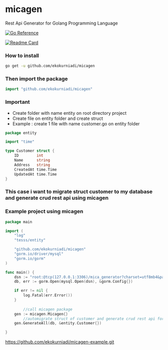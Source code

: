 # micagen
Rest Api Generator for Golang Programming Language

[![Go Reference](https://pkg.go.dev/badge/github.com/ekokurniadi/micagen.svg)](https://pkg.go.dev/github.com/ekokurniadi/micagen)

[![Readme Card](https://github-readme-stats.vercel.app/api/pin/?username=ekokurniadi&repo=micagen&theme=radical&show_icons=true)](https://github.com/anuraghazra/github-readme-stats)


### How to install
```sh
go get -u github.com/ekokurniadi/micagen
```

### Then import the package

```go
import "github.com/ekokurniadi/micagen"
```
### Important

- Create folder with name entity on root directory project
- Create file on entity folder and create struct
- Example :  create 1 file with name customer.go on entity folder
```go
package entity

import "time"

type Customer struct {
	ID        int
	Name      string
	Address   string
	CreatedAt time.Time
	UpdatedAt time.Time
}
```
### This case i want to migrate struct customer to my database and generate crud rest api using micagen


### Example project using micagen
```go
package main

import (
	"log"
	"tesss/entity"

	"github.com/ekokurniadi/micagen"
	"gorm.io/driver/mysql"
	"gorm.io/gorm"
)

func main() {
	dsn := "root:@tcp(127.0.0.1:3306)/mica_generator?charset=utf8mb4&parseTime=True&loc=Local"
	db, err := gorm.Open(mysql.Open(dsn), &gorm.Config{})

	if err != nil {
		log.Fatal(err.Error())
	}
       
        //call micagen package
	gen := micagen.Micagen{}
        //automigrate struct of customer and generate crud rest api for customer
	gen.GenerateAll(db, &entity.Customer{})

}
```
https://github.com/ekokurniadi/micagen-example.git
